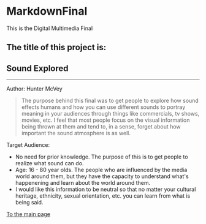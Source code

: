 # MarkdownFinal
This is the Digital Multimedia Final

## The title of this project is:
## Sound Explored
---

Author: Hunter McVey

>The purpose behind this final was to get people to explore how sound effects humans and how you can use different sounds to portray meaning in your audiences through things like commercials, tv shows, movies, etc. I feel that most people focus on the visual information being thrown at them and tend to, in a sense, forget about how important the sound atmosphere is as well.
    
Target Audience:
* No need for prior knowledge. The purpose of this is to get people to realize what sound can do.
* Age: 16 - 80 year olds. The people who are influenced by the media world around them, but they have the capacity to understand what's happenening and learn about the world around them.
* I would like this information to be neutral so that no matter your cultural heritage, ethnicity, sexual orientation, etc. you can learn from what is being said.

[To the main page](Index.md)